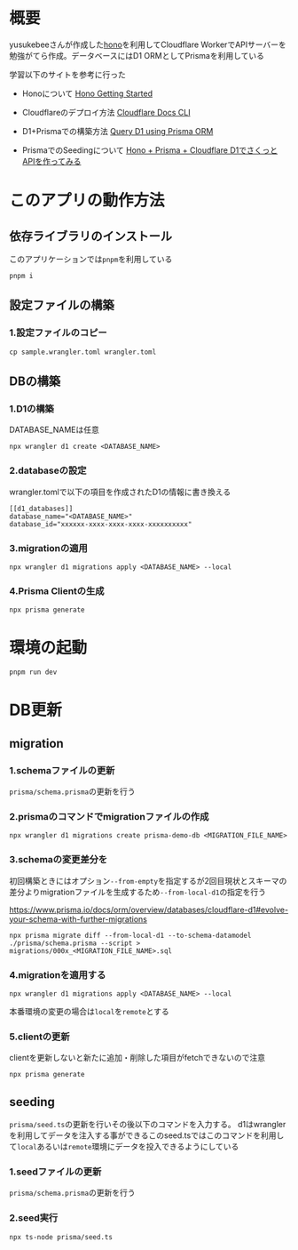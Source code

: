 # 概要
yusukebeeさんが作成した[hono](https://hono.dev/)を利用してCloudflare WorkerでAPIサーバーを勉強がてら作成。データベースにはD1 ORMとしてPrismaを利用している

学習以下のサイトを参考に行った
  
- Honoについて
[Hono Getting Started](https://hono.dev/docs/getting-started/cloudflare-workers)

- Cloudflareのデプロイ方法
[Cloudflare Docs CLI](https://developers.cloudflare.com/workers/get-started/guide/)

- D1+Prismaでの構築方法
[Query D1 using Prisma ORM](https://developers.cloudflare.com/d1/tutorials/d1-and-prisma-orm/)

- PrismaでのSeedingについて
[Hono + Prisma + Cloudflare D1でさくっとAPIを作ってみる](https://tech.fusic.co.jp/posts/hono-prisma-cloudflare-d1/)


# このアプリの動作方法
## 依存ライブラリのインストール
このアプリケーションでは`pnpm`を利用している
```
pnpm i
```

## 設定ファイルの構築
### 1.設定ファイルのコピー
```
cp sample.wrangler.toml wrangler.toml
```

## DBの構築
### 1.D1の構築
DATABASE_NAMEは任意
```
npx wrangler d1 create <DATABASE_NAME>
```

### 2.databaseの設定
wrangler.tomlで以下の項目を作成されたD1の情報に書き換える
```
[[d1_databases]]
database_name="<DATABASE_NAME>"
database_id="xxxxxx-xxxx-xxxx-xxxx-xxxxxxxxxx"
```

### 3.migrationの適用
```
npx wrangler d1 migrations apply <DATABASE_NAME> --local
```

### 4.Prisma Clientの生成
```
npx prisma generate
```

# 環境の起動
```
pnpm run dev
```

# DB更新
## migration
### 1.schemaファイルの更新
`prisma/schema.prisma`の更新を行う

### 2.prismaのコマンドでmigrationファイルの作成
```
npx wrangler d1 migrations create prisma-demo-db <MIGRATION_FILE_NAME>
```

### 3.schemaの変更差分を
初回構築ときにはオプション`--from-empty`を指定するが2回目現状とスキーマの差分よりmigrationファイルを生成するため`--from-local-d1`の指定を行う

https://www.prisma.io/docs/orm/overview/databases/cloudflare-d1#evolve-your-schema-with-further-migrations
```
npx prisma migrate diff --from-local-d1 --to-schema-datamodel ./prisma/schema.prisma --script > migrations/000x_<MIGRATION_FILE_NAME>.sql
```

### 4.migrationを適用する
```
npx wrangler d1 migrations apply <DATABASE_NAME> --local
```
本番環境の変更の場合は`local`を`remote`とする

### 5.clientの更新
clientを更新しないと新たに追加・削除した項目がfetchできないので注意
```
npx prisma generate
```

## seeding
`prisma/seed.ts`の更新を行いその後以下のコマンドを入力する。
d1はwranglerを利用してデータを注入する事ができるこのseed.tsではこのコマンドを利用して`local`あるいは`remote`環境にデータを投入できるようにしている

### 1.seedファイルの更新
`prisma/schema.prisma`の更新を行う

### 2.seed実行
```
npx ts-node prisma/seed.ts
```

